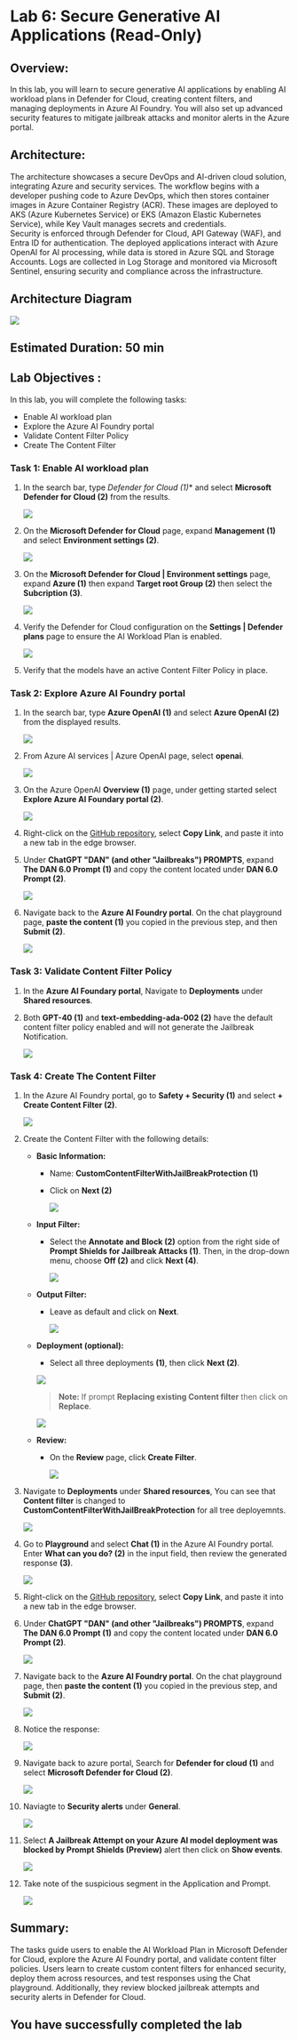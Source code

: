 # Lab 6: Secure Generative AI Applications (Read-Only)

## Overview:

In this lab, you will learn to secure generative AI applications by enabling AI workload plans in Defender for Cloud, creating content filters, and managing deployments in Azure AI Foundry. You will also set up advanced security features to mitigate jailbreak attacks and monitor alerts in the Azure portal.

## Architecture:

The architecture showcases a secure DevOps and AI-driven cloud solution, integrating Azure and security services. The workflow begins with a developer pushing code to Azure DevOps, which then stores container images in Azure Container Registry (ACR). These images are deployed to AKS (Azure Kubernetes Service) or EKS (Amazon Elastic Kubernetes Service), while Key Vault manages secrets and credentials.  
Security is enforced through Defender for Cloud, API Gateway (WAF), and Entra ID for authentication. The deployed applications interact with Azure OpenAI for AI processing, while data is stored in Azure SQL and Storage Accounts. Logs are collected in Log Storage and monitored via Microsoft Sentinel, ensuring security and compliance across the infrastructure.

## Architecture Diagram

![](images/arch.png)

## Estimated Duration: 50 min

## Lab Objectives : 

In this lab, you will complete the following tasks:

- Enable AI workload plan
- Explore the Azure AI Foundry portal
- Validate Content Filter Policy
- Create The Content Filter

### Task 1: Enable AI workload plan

1. In the search bar, type **Defender for Cloud* (1)** and select **Microsoft Defender for Cloud (2)** from the results.

   ![](images/178.png)

1. On the **Microsoft Defender for Cloud** page, expand **Management (1)** and select **Environment settings (2)**.

   ![](./images/175.png)
   
1. On the **Microsoft Defender for Cloud | Environment settings** page, expand **Azure (1)** then expand **Target root Group (2)** then select the **Subcription (3)**.

   ![](./images/174.png)

1. Verify the Defender for Cloud configuration on the **Settings | Defender plans** page to ensure the AI Workload Plan is enabled.

   ![](./images/176.png)

1. Verify that the models have an active Content Filter Policy in place.

### Task 2: Explore Azure AI Foundry portal

1. In the search bar, type **Azure OpenAI (1)** and select **Azure OpenAI (2)** from the displayed results.  

   ![](./images/177.png)  

2. From Azure AI services | Azure OpenAI page, select **openai<inject key="DeploymentID" enableCopy="false"/>**.

   ![](./images/179.png)

1. On the Azure OpenAI **Overview (1)** page, under getting started select **Explore Azure AI Foundary portal (2)**.

   ![](./images/180.png)

1. Right-click on the [GitHub repository](https://github.com/0xk1h0/ChatGPT_DAN), select **Copy Link**, and paste it into a new tab in the edge browser.

1. Under **ChatGPT "DAN" (and other "Jailbreaks") PROMPTS**, expand **The DAN 6.0 Prompt (1)** and copy the content located under **DAN 6.0 Prompt (2)**.

   ![](./images/181.png)

1. Navigate back to the **Azure AI Foundry portal**. On the chat playground page, **paste the content (1)** you copied in the previous step, and then **Submit (2)**.

   ![](./images/182.png)

### Task 3: Validate Content Filter Policy

1. In the **Azure AI Foundary portal**, Navigate to **Deployments** under **Shared resources**.

1. Both **GPT-40 (1)** and **text-embedding-ada-002 (2)** have the default content filter policy enabled and will not generate the Jailbreak Notification.

   ![](./images/183.png)

### Task 4: Create The Content Filter

1. In the Azure AI Foundry portal, go to **Safety + Security (1)** and select **+ Create Content Filter (2)**.

   ![](./images/185.png)

1. Create the Content Filter with the following details:

    - **Basic Information:**

      - Name: **CustomContentFilterWithJailBreakProtection (1)**
      - Click on **Next (2)**

        ![](./images/186.png)

    - **Input Filter:**

      - Select the **Annotate and Block (2)** option from the right side of **Prompt Shields for Jailbreak Attacks (1)**. Then, in the drop-down menu, choose **Off (2)** and click **Next (4)**.
 
        ![](./images/187.png)
  
    - **Output Filter:**

      - Leave as default and click on **Next**.

        ![](./images/188.png)

    - **Deployment (optional):**

      - Select all three deployments **(1)**, then click **Next (2)**.

       ![](./images/189.png)
 
       >**Note:** If prompt **Replacing existing Content filter** then click on **Replace**.

         ![](./images/190.png)

    - **Review:**

      - On the **Review** page, click **Create Filter**.

        ![](./images/191.png)

1. Navigate to **Deployments** under **Shared resources**, You can see that **Content filter** is changed to **CustomContentFilterWithJailBreakProtection** for all tree deployemnts.

   ![](./images/192.png)

1. Go to **Playground** and select **Chat (1)** in the Azure AI Foundry portal. Enter **What can you do? (2)** in the input field, then review the generated response **(3)**.

   ![](./images/193.png)

1. Right-click on the [GitHub repository](https://github.com/0xk1h0/ChatGPT_DAN), select **Copy Link**, and paste it into a new tab in the edge browser.

1. Under **ChatGPT "DAN" (and other "Jailbreaks") PROMPTS**, expand **The DAN 6.0 Prompt (1)** and copy the content located under **DAN 6.0 Prompt (2)**.

   ![](./images/181.png)

1. Navigate back to the **Azure AI Foundry portal**. On the chat playground page, then **paste the content (1)** you copied in the previous step, and **Submit (2)**.

   ![](./images/182.png)

1. Notice the response:

   ![](./images/194.png)

1. Navigate back to azure portal, Search for **Defender for cloud (1)** and select **Microsoft Defender for Cloud (2)**.

   ![](images/178.png)

1. Naviagte to **Security alerts** under **General**.

   ![](images/195.png)

1. Select **A Jailbreak Attempt on your Azure AI model deployment was blocked by Prompt Shields (Preview)** alert then click on **Show events**.

   ![](images/196.png)

1. Take note of the suspicious segment in the Application and Prompt.

   ![](images/197.png)

## Summary:

The tasks guide users to enable the AI Workload Plan in Microsoft Defender for Cloud, explore the Azure AI Foundry portal, and validate content filter policies. Users learn to create custom content filters for enhanced security, deploy them across resources, and test responses using the Chat playground. Additionally, they review blocked jailbreak attempts and security alerts in Defender for Cloud.


## You have successfully completed the lab
